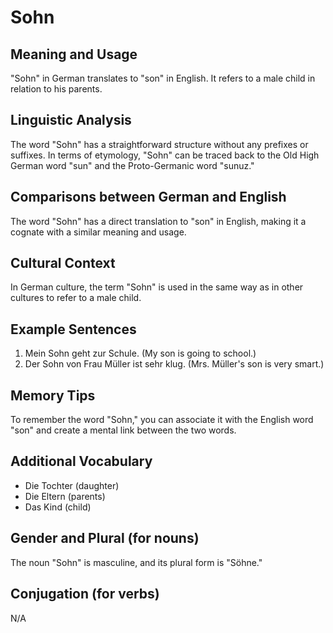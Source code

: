 # Sohn
## Meaning and Usage
"Sohn" in German translates to "son" in English. It refers to a male child in relation to his parents.

## Linguistic Analysis
The word "Sohn" has a straightforward structure without any prefixes or suffixes. In terms of etymology, "Sohn" can be traced back to the Old High German word "sun" and the Proto-Germanic word "sunuz."

## Comparisons between German and English
The word "Sohn" has a direct translation to "son" in English, making it a cognate with a similar meaning and usage.

## Cultural Context
In German culture, the term "Sohn" is used in the same way as in other cultures to refer to a male child.

## Example Sentences
1. Mein Sohn geht zur Schule. (My son is going to school.)
2. Der Sohn von Frau Müller ist sehr klug. (Mrs. Müller's son is very smart.)

## Memory Tips
To remember the word "Sohn," you can associate it with the English word "son" and create a mental link between the two words.

## Additional Vocabulary
- Die Tochter (daughter)
- Die Eltern (parents)
- Das Kind (child)

## Gender and Plural (for nouns)
The noun "Sohn" is masculine, and its plural form is "Söhne."

## Conjugation (for verbs)
N/A